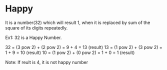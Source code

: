 # Happy

It is a number(32) which will result 1, when it is replaced by sum of the square of its digits repeatedly.

Ex1: 32 is a Happy Number.

32 =  (3 pow 2) + (2 pow 2) = 9 + 4 = 13 (result)
13 =  (1 pow 2) + (3 pow 2) = 1 + 9 = 10 (result)
10 =  (1 pow 2) + (0 pow 2) = 1 + 0 = 1  (result)

Note: If reult is 4, it is not happy number
